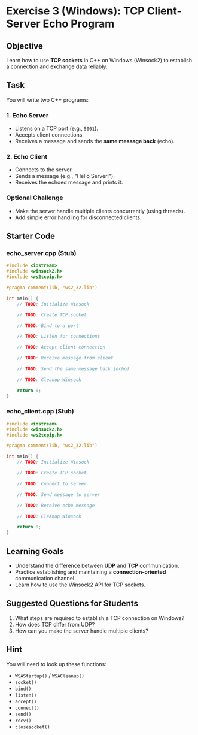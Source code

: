 # Exercise 3 (Windows): TCP Client-Server Echo Program

## Objective

Learn how to use **TCP sockets** in C++ on Windows (Winsock2) to establish a connection and exchange data reliably.

## Task

You will write two C++ programs:

### 1. Echo Server

- Listens on a TCP port (e.g., `5001`).
- Accepts client connections.
- Receives a message and sends the **same message back** (echo).

### 2. Echo Client

- Connects to the server.
- Sends a message (e.g., "Hello Server!").
- Receives the echoed message and prints it.

### Optional Challenge

- Make the server handle multiple clients concurrently (using threads).
- Add simple error handling for disconnected clients.

## Starter Code

### echo_server.cpp (Stub)

```cpp
#include <iostream>
#include <winsock2.h>
#include <ws2tcpip.h>

#pragma comment(lib, "ws2_32.lib")

int main() {
    // TODO: Initialize Winsock

    // TODO: Create TCP socket

    // TODO: Bind to a port

    // TODO: Listen for connections

    // TODO: Accept client connection

    // TODO: Receive message from client

    // TODO: Send the same message back (echo)

    // TODO: Cleanup Winsock

    return 0;
}
```

### echo_client.cpp (Stub)

```cpp
#include <iostream>
#include <winsock2.h>
#include <ws2tcpip.h>

#pragma comment(lib, "ws2_32.lib")

int main() {
    // TODO: Initialize Winsock

    // TODO: Create TCP socket

    // TODO: Connect to server

    // TODO: Send message to server

    // TODO: Receive echo message

    // TODO: Cleanup Winsock

    return 0;
}
```

## Learning Goals

- Understand the difference between **UDP** and **TCP** communication.
- Practice establishing and maintaining a **connection-oriented** communication channel.
- Learn how to use the Winsock2 API for TCP sockets.

## Suggested Questions for Students

1. What steps are required to establish a TCP connection on Windows?
2. How does TCP differ from UDP?
3. How can you make the server handle multiple clients?

## Hint

You will need to look up these functions:

- `WSAStartup()` / `WSACleanup()`
- `socket()`
- `bind()`
- `listen()`
- `accept()`
- `connect()`
- `send()`
- `recv()`
- `closesocket()`
